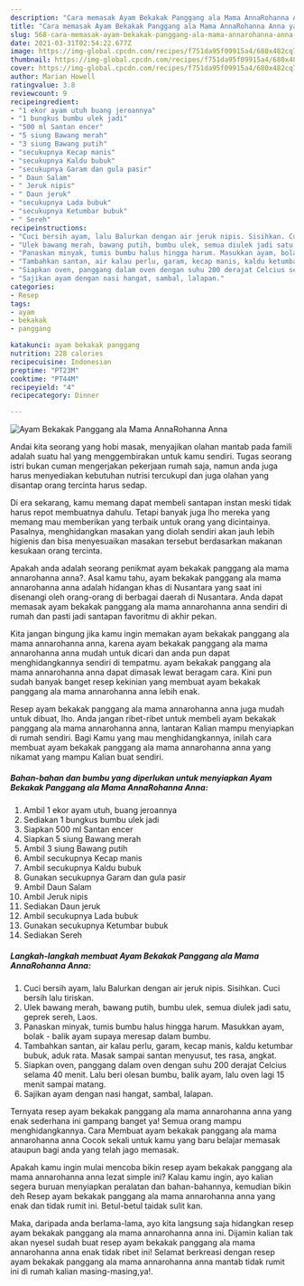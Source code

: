 ```yaml
---
description: "Cara memasak Ayam Bekakak Panggang ala Mama AnnaRohanna Anna yang nikmat dan Mudah Dibuat"
title: "Cara memasak Ayam Bekakak Panggang ala Mama AnnaRohanna Anna yang nikmat dan Mudah Dibuat"
slug: 568-cara-memasak-ayam-bekakak-panggang-ala-mama-annarohanna-anna-yang-nikmat-dan-mudah-dibuat
date: 2021-03-31T02:54:22.677Z
image: https://img-global.cpcdn.com/recipes/f751da95f09915a4/680x482cq70/ayam-bekakak-panggang-ala-mama-annarohanna-anna-foto-resep-utama.jpg
thumbnail: https://img-global.cpcdn.com/recipes/f751da95f09915a4/680x482cq70/ayam-bekakak-panggang-ala-mama-annarohanna-anna-foto-resep-utama.jpg
cover: https://img-global.cpcdn.com/recipes/f751da95f09915a4/680x482cq70/ayam-bekakak-panggang-ala-mama-annarohanna-anna-foto-resep-utama.jpg
author: Marian Howell
ratingvalue: 3.8
reviewcount: 9
recipeingredient:
- "1 ekor ayam utuh buang jeroannya"
- "1 bungkus bumbu ulek jadi"
- "500 ml Santan encer"
- "5 siung Bawang merah"
- "3 siung Bawang putih"
- "secukupnya Kecap manis"
- "secukupnya Kaldu bubuk"
- "secukupnya Garam dan gula pasir"
- " Daun Salam"
- " Jeruk nipis"
- " Daun jeruk"
- "secukupnya Lada bubuk"
- "secukupnya Ketumbar bubuk"
- " Sereh"
recipeinstructions:
- "Cuci bersih ayam, lalu Balurkan dengan air jeruk nipis. Sisihkan. Cuci bersih lalu tiriskan."
- "Ulek bawang merah, bawang putih, bumbu ulek, semua diulek jadi satu, geprek sereh, Laos."
- "Panaskan minyak, tumis bumbu halus hingga harum. Masukkan ayam, bolak - balik ayam supaya meresap dalam bumbu."
- "Tambahkan santan, air kalau perlu, garam, kecap manis, kaldu ketumbar bubuk, aduk rata. Masak sampai santan menyusut, tes rasa, angkat."
- "Siapkan oven, panggang dalam oven dengan suhu 200 derajat Celcius selama 40 menit. Lalu beri olesan bumbu, balik ayam, lalu oven lagi 15 menit sampai matang."
- "Sajikan ayam dengan nasi hangat, sambal, lalapan."
categories:
- Resep
tags:
- ayam
- bekakak
- panggang

katakunci: ayam bekakak panggang 
nutrition: 228 calories
recipecuisine: Indonesian
preptime: "PT23M"
cooktime: "PT44M"
recipeyield: "4"
recipecategory: Dinner

---
```



![Ayam Bekakak Panggang ala Mama AnnaRohanna Anna](https://img-global.cpcdn.com/recipes/f751da95f09915a4/680x482cq70/ayam-bekakak-panggang-ala-mama-annarohanna-anna-foto-resep-utama.jpg)

Andai kita seorang yang hobi masak, menyajikan olahan mantab pada famili adalah suatu hal yang menggembirakan untuk kamu sendiri. Tugas seorang istri bukan cuman mengerjakan pekerjaan rumah saja, namun anda juga harus menyediakan kebutuhan nutrisi tercukupi dan juga olahan yang disantap orang tercinta harus sedap.

Di era  sekarang, kamu memang dapat membeli santapan instan meski tidak harus repot membuatnya dahulu. Tetapi banyak juga lho mereka yang memang mau memberikan yang terbaik untuk orang yang dicintainya. Pasalnya, menghidangkan masakan yang diolah sendiri akan jauh lebih higienis dan bisa menyesuaikan masakan tersebut berdasarkan makanan kesukaan orang tercinta. 



Apakah anda adalah seorang penikmat ayam bekakak panggang ala mama annarohanna anna?. Asal kamu tahu, ayam bekakak panggang ala mama annarohanna anna adalah hidangan khas di Nusantara yang saat ini disenangi oleh orang-orang di berbagai daerah di Nusantara. Anda dapat memasak ayam bekakak panggang ala mama annarohanna anna sendiri di rumah dan pasti jadi santapan favoritmu di akhir pekan.

Kita jangan bingung jika kamu ingin memakan ayam bekakak panggang ala mama annarohanna anna, karena ayam bekakak panggang ala mama annarohanna anna mudah untuk dicari dan anda pun dapat menghidangkannya sendiri di tempatmu. ayam bekakak panggang ala mama annarohanna anna dapat dimasak lewat beragam cara. Kini pun sudah banyak banget resep kekinian yang membuat ayam bekakak panggang ala mama annarohanna anna lebih enak.

Resep ayam bekakak panggang ala mama annarohanna anna juga mudah untuk dibuat, lho. Anda jangan ribet-ribet untuk membeli ayam bekakak panggang ala mama annarohanna anna, lantaran Kalian mampu menyiapkan di rumah sendiri. Bagi Kamu yang mau menghidangkannya, inilah cara membuat ayam bekakak panggang ala mama annarohanna anna yang nikamat yang mampu Kalian buat sendiri.

<!--inarticleads1-->

##### Bahan-bahan dan bumbu yang diperlukan untuk menyiapkan Ayam Bekakak Panggang ala Mama AnnaRohanna Anna:

1. Ambil 1 ekor ayam utuh, buang jeroannya
1. Sediakan 1 bungkus bumbu ulek jadi
1. Siapkan 500 ml Santan encer
1. Siapkan 5 siung Bawang merah
1. Ambil 3 siung Bawang putih
1. Ambil secukupnya Kecap manis
1. Ambil secukupnya Kaldu bubuk
1. Gunakan secukupnya Garam dan gula pasir
1. Ambil  Daun Salam
1. Ambil  Jeruk nipis
1. Sediakan  Daun jeruk
1. Ambil secukupnya Lada bubuk
1. Gunakan secukupnya Ketumbar bubuk
1. Sediakan  Sereh




<!--inarticleads2-->

##### Langkah-langkah membuat Ayam Bekakak Panggang ala Mama AnnaRohanna Anna:

1. Cuci bersih ayam, lalu Balurkan dengan air jeruk nipis. Sisihkan. Cuci bersih lalu tiriskan.
1. Ulek bawang merah, bawang putih, bumbu ulek, semua diulek jadi satu, geprek sereh, Laos.
1. Panaskan minyak, tumis bumbu halus hingga harum. Masukkan ayam, bolak - balik ayam supaya meresap dalam bumbu.
1. Tambahkan santan, air kalau perlu, garam, kecap manis, kaldu ketumbar bubuk, aduk rata. Masak sampai santan menyusut, tes rasa, angkat.
1. Siapkan oven, panggang dalam oven dengan suhu 200 derajat Celcius selama 40 menit. Lalu beri olesan bumbu, balik ayam, lalu oven lagi 15 menit sampai matang.
1. Sajikan ayam dengan nasi hangat, sambal, lalapan.




Ternyata resep ayam bekakak panggang ala mama annarohanna anna yang enak sederhana ini gampang banget ya! Semua orang mampu menghidangkannya. Cara Membuat ayam bekakak panggang ala mama annarohanna anna Cocok sekali untuk kamu yang baru belajar memasak ataupun bagi anda yang telah jago memasak.

Apakah kamu ingin mulai mencoba bikin resep ayam bekakak panggang ala mama annarohanna anna lezat simple ini? Kalau kamu ingin, ayo kalian segera buruan menyiapkan peralatan dan bahan-bahannya, kemudian bikin deh Resep ayam bekakak panggang ala mama annarohanna anna yang enak dan tidak rumit ini. Betul-betul taidak sulit kan. 

Maka, daripada anda berlama-lama, ayo kita langsung saja hidangkan resep ayam bekakak panggang ala mama annarohanna anna ini. Dijamin kalian tak akan nyesel sudah buat resep ayam bekakak panggang ala mama annarohanna anna enak tidak ribet ini! Selamat berkreasi dengan resep ayam bekakak panggang ala mama annarohanna anna mantab tidak rumit ini di rumah kalian masing-masing,ya!.

